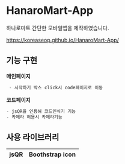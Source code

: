# HanaroMart-App

하나로마트 간단한 모바일앱을 제작하였습니다.

https://koreaseop.github.io/HanaroMart-App/


## 기능 구현

**메인페이지**
```c
 - 시작하기 박스 click시 code페이지로 이동
```

**코드페이지**
  ```c
  - jsQR을 인용해 코드인식기 기능
  - 카메라 허용시 카메라기능
  ```


## 사용 라이브러리
|jsQR|Boothstrap icon|
|---|---|

